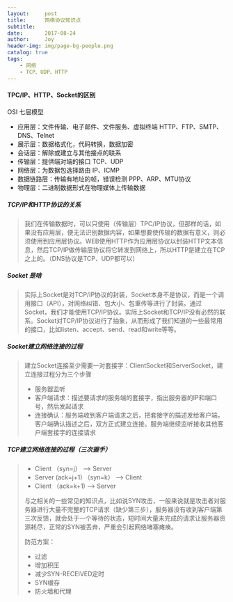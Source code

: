 ```yaml
---
layout:     post
title:      网络协议知识点
subtitle:   
date:       2017-08-24
author:     Joy
header-img: img/page-bg-people.png
catalog: true
tags:
    - 网络	
    - TCP、UDP、HTTP
---
```


#### TPC/IP、HTTP、Socket的区别

OSI 七层模型

* 应用层：文件传输、电子邮件、文件服务、虚拟终端     HTTP、FTP、SMTP、DNS、Telnet
* 展示层：数据格式化，代码转换，数据加密
* 会话层：解除或建立与其他接点的联系
* 传输层：提供端对端的接口    TCP、UDP
* 网络层：为数据包选择路由   IP、ICMP
* 数据链路层：传输有地址的帧，错误检测    PPP、ARP、MTU协议
* 物理层：二进制数据形式在物理媒体上传输数据



##### TCP/IP和HTTP协议的关系

> 我们在传输数据时，可以只使用（传输层）TPC/IP协议，但那样的话，如果没有应用层，便无法识别数据内容，如果想要使传输的数据有意义，则必须使用到应用层协议。WEB使用HTTP作为应用层协议以封装HTTP文本信息，然后TCP/IP做传输层协议将它转发到网络上，所以HTTP是建立在TCP之上的。（DNS协议是TCP、UDP都可以）

##### Socket 是啥

> 实际上Socket是对TCP/IP协议的封装，Socket本身不是协议，而是一个调用接口（API），对网络纠错、包大小、包重传等进行了封装。通过Socket，我们才能使用TCP/IP协议。实际上Socket和TCP/IP没有必然的联系。Socket对TCP/IP协议进行了抽象，从而形成了我们知道的一些最常用的接口，比如listen、accept、send、read和write等等。

##### Socket建立网络连接的过程

> 建立Socket连接至少需要一对套接字：ClientSocket和ServerSocket，建立连接过程分为三个步骤
>
> * 服务器监听
> * 客户端请求：描述要请求的服务端的套接字，指出服务器的IP和端口号，然后发起请求
> * 连接确认：服务端收到客户端请求之后，把套接字的描述发给客户端，客户端确认描述之后，双方正式建立连接。服务端继续监听接收其他客户端套接字的连接请求

##### TCP建立网络连接的过程（三次握手）

> * Client （syn=j） —> Server
> * Server (ack=j+1) （syn=k） —> Client
> * Client （ack=k+1) —> Server
>
> 与之相关的一些常见的知识点，比如说SYN攻击，一般来说就是攻击者对服务器进行大量不完整的TCP请求（缺少第三步），服务器没有收到客户端第三次反馈，就会处于一个等待的状态，短时间大量未完成的请求让服务器资源耗尽，正常的SYN被丢弃，严重会引起网络堵塞瘫痪。
>
> 防范方案：
>
> * 过滤
> * 增加积压
> * 减少SYN-RECEIVED定时
> * SYN缓存
> * 防火墙和代理